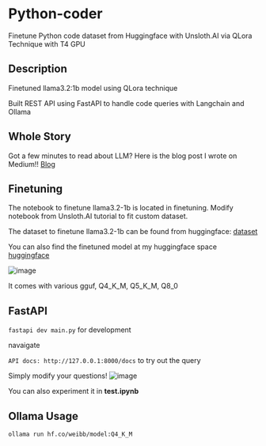# Python-coder
Finetune Python code dataset from Huggingface with Unsloth.AI via QLora Technique with T4 GPU

## Description
Finetuned llama3.2:1b model using QLora technique

Built REST API using FastAPI to handle code queries with Langchain and Ollama

## Whole Story
Got a few minutes to read about LLM? Here is the blog post I wrote on Medium!! [Blog]()

## Finetuning
The notebook to finetune llama3.2-1b is located in finetuning. Modify notebook from Unsloth.AI tutorial to fit custom dataset.

The dataset to finetune llama3.2-1b can be found from huggingface: [dataset](https://huggingface.co/datasets/Vezora/Tested-143k-Python-Alpaca)

You can also find the finetuned model at my huggingface space [huggingface](https://huggingface.co/weibb)

![image](https://github.com/user-attachments/assets/592265f7-6f1a-495d-9414-2fa728aa598b)

It comes with various gguf, Q4_K_M, Q5_K_M, Q8_0

## FastAPI

```fastapi dev main.py``` for development

navaigate

```API docs: http://127.0.0.1:8000/docs``` to try out the query

Simply modify your questions!
![image](https://github.com/user-attachments/assets/44dd27c0-1ce4-44bb-a961-d7c309d848d6)

You can also experiment it in **test.ipynb**


## Ollama Usage

```ollama run hf.co/weibb/model:Q4_K_M```

